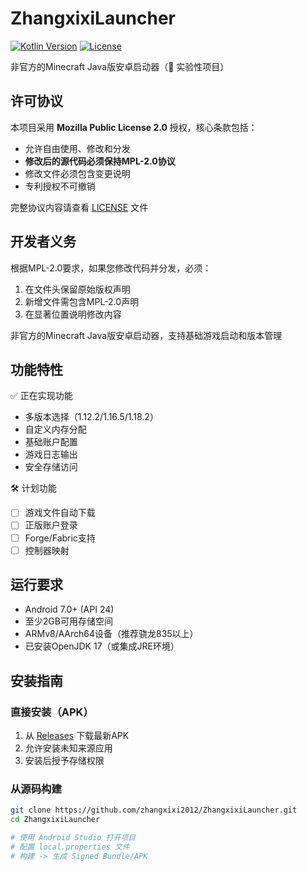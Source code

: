 # ZhangxixiLauncher

[![Kotlin Version](https://img.shields.io/badge/Kotlin-1.9.20-blue.svg)](https://kotlinlang.org)
[![License](https://img.shields.io/badge/License-MPL%202.0-orange.svg)](https://opensource.org/licenses/MPL-2.0)

非官方的Minecraft Java版安卓启动器（🚧 实验性项目）

## 许可协议

本项目采用 **Mozilla Public License 2.0** 授权，核心条款包括：

- 允许自由使用、修改和分发
- **修改后的源代码必须保持MPL-2.0协议**
- 修改文件必须包含变更说明
- 专利授权不可撤销

完整协议内容请查看 [LICENSE](LICENSE) 文件

## 开发者义务

根据MPL-2.0要求，如果您修改代码并分发，必须：

1. 在文件头保留原始版权声明
2. 新增文件需包含MPL-2.0声明
3. 在显著位置说明修改内容


非官方的Minecraft Java版安卓启动器，支持基础游戏启动和版本管理



## 功能特性

✅ 正在实现功能  
- 多版本选择（1.12.2/1.16.5/1.18.2）
- 自定义内存分配
- 基础账户配置
- 游戏日志输出
- 安全存储访问

🛠 计划功能  
- [ ] 游戏文件自动下载
- [ ] 正版账户登录
- [ ] Forge/Fabric支持
- [ ] 控制器映射

## 运行要求

- Android 7.0+ (API 24)
- 至少2GB可用存储空间
- ARMv8/AArch64设备（推荐骁龙835以上）
- 已安装OpenJDK 17（或集成JRE环境）

## 安装指南

### 直接安装（APK）
1. 从 [Releases](https://github.com/zhangxixi2012/ZhangxixiLauncher/releases) 下载最新APK
2. 允许安装未知来源应用
3. 安装后授予存储权限

### 从源码构建
```bash
git clone https://github.com/zhangxixi2012/ZhangxixiLauncher.git
cd ZhangxixiLauncher

# 使用 Android Studio 打开项目
# 配置 local.properties 文件
# 构建 -> 生成 Signed Bundle/APK
